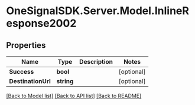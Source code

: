 # OneSignalSDK.Server.Model.InlineResponse2002

## Properties

Name | Type | Description | Notes
------------ | ------------- | ------------- | -------------
**Success** | **bool** |  | [optional] 
**DestinationUrl** | **string** |  | [optional] 

[[Back to Model list]](../README.md#documentation-for-models) [[Back to API list]](../README.md#documentation-for-api-endpoints) [[Back to README]](../README.md)

